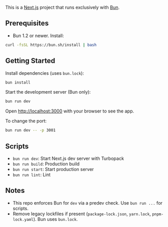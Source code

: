 This is a [Next.js](https://nextjs.org) project that runs exclusively with [Bun](https://bun.sh/).

## Prerequisites

- Bun 1.2 or newer. Install:

```bash
curl -fsSL https://bun.sh/install | bash
```

## Getting Started

Install dependencies (uses `bun.lock`):

```bash
bun install
```

Start the development server (Bun only):

```bash
bun run dev
```

Open [http://localhost:3000](http://localhost:3000) with your browser to see the app.

To change the port:

```bash
bun run dev -- -p 3001
```

## Scripts

- `bun run dev`: Start Next.js dev server with Turbopack
- `bun run build`: Production build
- `bun run start`: Start production server
- `bun run lint`: Lint

## Notes

- This repo enforces Bun for `dev` via a predev check. Use `bun run ...` for scripts.
- Remove legacy lockfiles if present (`package-lock.json`, `yarn.lock`, `pnpm-lock.yaml`). Bun uses `bun.lock`.
